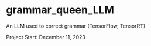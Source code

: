 # grammar_queen_LLM
An LLM used to correct grammar (TensorFlow, TensorRT)

Project Start: December 11, 2023
